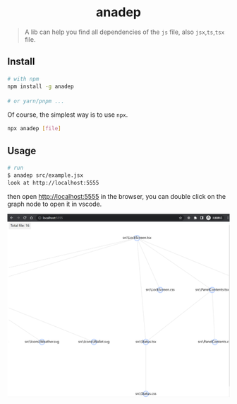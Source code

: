 # <center>anadep</center>

> A lib can help you find all dependencies of the `js` file, also `jsx`,`ts`,`tsx` file.

## Install

```bash
# with npm
npm install -g anadep

# or yarn/pnpm ...
```

Of course, the simplest way is to use `npx`.

```bash
npx anadep [file]
```

## Usage

```bash
# run
$ anadep src/example.jsx
look at http://localhost:5555
```

then open [http://localhost:5555](http://localhost:5555) in the browser,
you can double click on the graph node to open it in vscode.

![Demo image](./demo/anadep_demo.png "demo")
